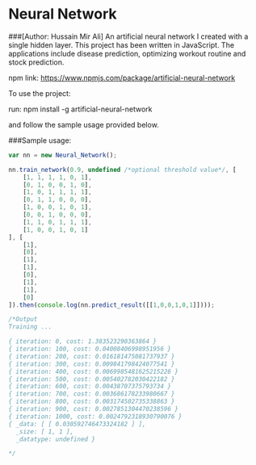 # Neural Network 
###[Author: Hussain Mir Ali]
An artificial neural network I created with a single hidden layer. This project has been written in JavaScript. The applications include disease prediction, optimizing workout routine and stock prediction. 

npm link: https://www.npmjs.com/package/artificial-neural-network

To use the project:

run: npm install -g artificial-neural-network

and follow the sample usage provided below.

###Sample usage:

```javascript
var nn = new Neural_Network();

nn.train_network(0.9, undefined /*optional threshold value*/, [
    [1, 1, 1, 1, 0, 1],
    [0, 1, 0, 0, 1, 0],
    [1, 0, 1, 1, 1, 1],
    [0, 1, 1, 0, 0, 0],
    [1, 0, 0, 1, 0, 1],
    [0, 0, 1, 0, 0, 0],
    [1, 1, 0, 1, 1, 1],
    [1, 0, 0, 1, 0, 1]
], [
    [1],
    [0],
    [1],
    [1],
    [0],
    [1],
    [1],
    [0]
]).then(console.log(nn.predict_result([[1,0,0,1,0,1]])));

/*Output
Training ...

{ iteration: 0, cost: 1.383523290363864 }
{ iteration: 100, cost: 0.04008406998951956 }
{ iteration: 200, cost: 0.016181475081737937 }
{ iteration: 300, cost: 0.009841798424077541 }
{ iteration: 400, cost: 0.0069985481625215226 }
{ iteration: 500, cost: 0.005402782030422182 }
{ iteration: 600, cost: 0.00438707375793734 }
{ iteration: 700, cost: 0.003686178233980667 }
{ iteration: 800, cost: 0.003174502735338863 }
{ iteration: 900, cost: 0.0027851304470238596 }
{ iteration: 1000, cost: 0.0024792318930790076 }
{ _data: [ [ 0.030592746473324182 ] ],
  _size: [ 1, 1 ],
  _datatype: undefined }

*/
```
